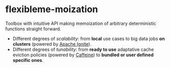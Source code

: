 # flexibleme-moization
Toolbox with intuitive API making memoization of arbitrary deterministic functions straight forward.

- Different degrees of *scalability*: from **local** use cases to big data jobs **on clusters** (powered by [Apache Ignite](https://github.com/apache/ignite)).
- Different degrees of *tunability*: from **ready to use** adaptative cache eviction policies (powered by [Caffeine](https://github.com/ben-manes/caffeine)) to **bundled or user defined specific ones**.
